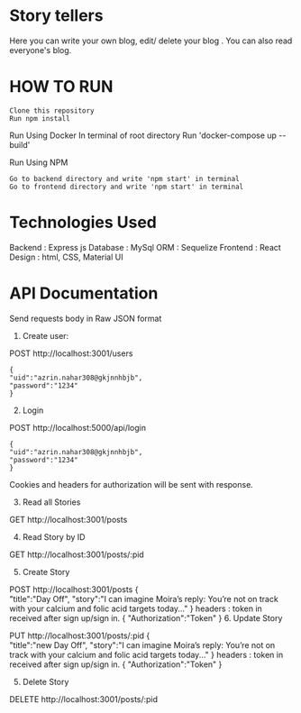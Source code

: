 # Story tellers
Here you can write your own blog, edit/ delete your blog . You can also read everyone's blog.

# HOW TO RUN
    Clone this repository
    Run npm install

Run Using Docker
    In terminal of root directory
    Run 'docker-compose up --build'

Run Using NPM

    Go to backend directory and write 'npm start' in terminal
    Go to frontend directory and write 'npm start' in terminal



# Technologies Used
  Backend : Express js
  Database : MySql
  ORM : Sequelize
  Frontend : React
  Design : html, CSS, Material UI
    

# API Documentation
Send requests body in Raw JSON format
1. Create user:

POST http://localhost:3001/users

    {
    "uid":"azrin.nahar308@gkjnnhbjb",
    "password":"1234"
    }

2. Login 

POST http://localhost:5000/api/login

    {
    "uid":"azrin.nahar308@gkjnnhbjb",
    "password":"1234"
    }

Cookies and headers for authorization will be sent with response.

3. Read all Stories

GET http://localhost:3001/posts

4. Read Story by ID

GET http://localhost:3001/posts/:pid

5. Create Story

POST http://localhost:3001/posts
    {   
    "title":"Day Off",
    "story":"I can imagine Moira’s reply: You’re not on track with your calcium and folic acid targets today..."
    }
headers : token in received after sign up/sign in.
    {
    "Authorization":"Token" 
    }
6. Update Story

PUT http://localhost:3001/posts/:pid
    {   
    "title":"new Day Off",
    "story":"I can imagine Moira’s reply: You’re not on track with your calcium and folic acid targets today..."
    }
headers : token in received after sign up/sign in.
    {
    "Authorization":"Token" 
    }

5. Delete Story

DELETE http://localhost:3001/posts/:pid

